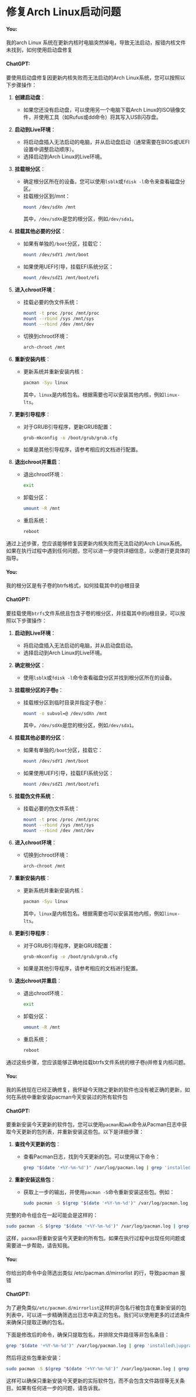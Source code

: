 # 修复Arch Linux启动问题

#### You:
我的arch Linux 系统在更新内核时电脑突然掉电，导致无法启动，报错内核文件未找到，如何使用启动盘修复

#### ChatGPT:
要使用启动盘修复因更新内核失败而无法启动的Arch Linux系统，您可以按照以下步骤操作：

1. **创建启动盘**：
   - 如果您还没有启动盘，可以使用另一个电脑下载Arch Linux的ISO镜像文件，并使用工具（如Rufus或dd命令）将其写入USB闪存盘。

2. **启动到Live环境**：
   - 将启动盘插入无法启动的电脑，并从启动盘启动（通常需要在BIOS或UEFI设置中调整启动顺序）。
   - 选择启动到Arch Linux的Live环境。

3. **挂载根分区**：
   - 确定根分区所在的设备。您可以使用`lsblk`或`fdisk -l`命令来查看磁盘分区。
   - 挂载根分区到/mnt：
     ```bash
     mount /dev/sdXn /mnt
     ```
     其中，`/dev/sdXn`是您的根分区，例如`/dev/sda1`。

4. **挂载其他必要的分区**：
   - 如果有单独的`/boot`分区，挂载它：
     ```bash
     mount /dev/sdY1 /mnt/boot
     ```
   - 如果使用UEFI引导，挂载EFI系统分区：
     ```bash
     mount /dev/sdZ1 /mnt/boot/efi
     ```

5. **进入chroot环境**：
   - 挂载必要的伪文件系统：
     ```bash
     mount -t proc /proc /mnt/proc
     mount --rbind /sys /mnt/sys
     mount --rbind /dev /mnt/dev
     ```
   - 切换到chroot环境：
     ```bash
     arch-chroot /mnt
     ```

6. **重新安装内核**：
   - 更新系统并重新安装内核：
     ```bash
     pacman -Syu linux
     ```
     其中，`linux`是内核包名。根据需要也可以安装其他内核，例如`linux-lts`。

7. **更新引导程序**：
   - 对于GRUB引导程序，更新GRUB配置：
     ```bash
     grub-mkconfig -o /boot/grub/grub.cfg
     ```
   - 如果是其他引导程序，请参考相应的文档进行配置。

8. **退出chroot并重启**：
   - 退出chroot环境：
     ```bash
     exit
     ```
   - 卸载分区：
     ```bash
     umount -R /mnt
     ```
   - 重启系统：
     ```bash
     reboot
     ```

通过上述步骤，您应该能够修复因更新内核失败而无法启动的Arch Linux系统。如果在执行过程中遇到任何问题，您可以进一步提供详细信息，以便进行更具体的指导。


#### You:
我的根分区是有子卷的btrfs格式，如何挂载其中的@根目录

#### ChatGPT:
要挂载使用`btrfs`文件系统且包含子卷的根分区，并挂载其中的`@`根目录，可以按照以下步骤操作：

1. **启动到Live环境**：
   - 将启动盘插入无法启动的电脑，并从启动盘启动。
   - 选择启动到Arch Linux的Live环境。

2. **确定根分区**：
   - 使用`lsblk`或`fdisk -l`命令查看磁盘分区并找到根分区所在的设备。

3. **挂载根分区的子卷`@`**：
   - 挂载根分区到临时目录并指定子卷`@`：
     ```bash
     mount -o subvol=@ /dev/sdXn /mnt
     ```
     其中，`/dev/sdXn`是您的根分区，例如`/dev/sda1`。

4. **挂载其他必要的分区**：
   - 如果有单独的`/boot`分区，挂载它：
     ```bash
     mount /dev/sdY1 /mnt/boot
     ```
   - 如果使用UEFI引导，挂载EFI系统分区：
     ```bash
     mount /dev/sdZ1 /mnt/boot/efi
     ```

5. **挂载伪文件系统**：
   - 挂载必要的伪文件系统：
     ```bash
     mount -t proc /proc /mnt/proc
     mount --rbind /sys /mnt/sys
     mount --rbind /dev /mnt/dev
     ```

6. **进入chroot环境**：
   - 切换到chroot环境：
     ```bash
     arch-chroot /mnt
     ```

7. **重新安装内核**：
   - 更新系统并重新安装内核：
     ```bash
     pacman -Syu linux
     ```
     其中，`linux`是内核包名。根据需要也可以安装其他内核，例如`linux-lts`。

8. **更新引导程序**：
   - 对于GRUB引导程序，更新GRUB配置：
     ```bash
     grub-mkconfig -o /boot/grub/grub.cfg
     ```
   - 如果是其他引导程序，请参考相应的文档进行配置。

9. **退出chroot并重启**：
   - 退出chroot环境：
     ```bash
     exit
     ```
   - 卸载分区：
     ```bash
     umount -R /mnt
     ```
   - 重启系统：
     ```bash
     reboot
     ```

通过这些步骤，您应该能够正确地挂载btrfs文件系统的根子卷`@`并修复内核问题。


#### You:
我的系统现在已经正确修复，我怀疑今天随之更新的软件也没有被正确的更新，如何在系统中重新安装pacman今天安装过的所有软件包

#### ChatGPT:
要重新安装今天更新的软件包，您可以使用`pacman`和`awk`命令从Pacman日志中获取今天更新的包列表，并重新安装这些包。以下是详细步骤：

1. **查找今天更新的包**：
   - 查看Pacman日志，找到今天更新的包。可以使用以下命令：
     ```bash
     grep "$(date '+%Y-%m-%d')" /var/log/pacman.log | grep 'installed\|upgraded' | awk '{print $4}'
     ```

2. **重新安装这些包**：
   - 获取上一步的输出，并使用`pacman -S`命令重新安装这些包。例如：
     ```bash
     sudo pacman -S $(grep "$(date '+%Y-%m-%d')" /var/log/pacman.log | grep 'installed\|upgraded' | awk '{print $4}')
     ```

完整的命令组合在一起可能会是这样的：

```bash
sudo pacman -S $(grep "$(date '+%Y-%m-%d')" /var/log/pacman.log | grep 'installed\|upgraded' | awk '{print $4}')
```

这样，`pacman`将重新安装今天更新的所有包。如果在执行过程中出现任何问题或需要进一步帮助，请告知我。


#### You:
你给出的命令中会筛选出类似 /etc/pacman.d/mirrorlist 的行，导致pacman 报错

#### ChatGPT:
为了避免类似`/etc/pacman.d/mirrorlist`这样的非包名行被包含在重新安装的包列表中，可以进一步精确筛选出日志中真正的包名。我们可以使用更多的过滤条件来确保只提取正确的包名。

下面是修改后的命令，确保只提取包名，并排除文件路径等非包名条目：

```bash
grep "$(date '+%Y-%m-%d')" /var/log/pacman.log | grep 'installed\|upgraded' | awk '/installed|upgraded/ {print $4}' | grep -v "/"
```

然后将这些包重新安装：

```bash
sudo pacman -S $(grep "$(date '+%Y-%m-%d')" /var/log/pacman.log | grep 'installed\|upgraded' | awk '/installed|upgraded/ {print $4}' | grep -v "/")
```

这样可以确保只重新安装今天更新的实际软件包，而不会包含文件路径等无关条目。如果有任何进一步的问题，请告诉我。
